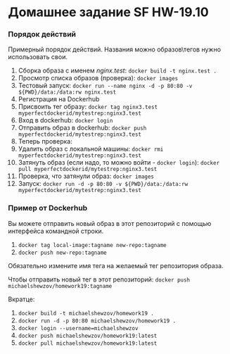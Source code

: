 # Домашнее задание SF HW-19.10

### Порядок действий

Примерный порядок действий. Названия можно образов\тегов нужно использовать свои.

1. Сборка образа с именем *nginx.test*: `docker build -t nginx.test .`
2. Просмотр списка образов (проверка): `docker images`
3. Тестовый запуск: `docker run --name nginx -d -p 80:80 -v ${PWD}/data:/data:rw nginx.test`
4. Регистрация на Dockerhub
5. Присвоить тег образу: `docker tag nginx3.test  myperfectdockerid/mytestrep:nginx3.test`
6. Вход в dockerhub: `docker login`
7. Отправить образ в dockerhub: `docker push myperfectdockerid/mytestrep:nginx3.test`
8. Теперь проверка:
9. Удалить образ с локальной машины: `docker rmi myperfectdockerid/mytestrep:nginx3.test`
10. Затянуть образ (если надо, то можно войти - `docker login`): `docker pull myperfectdockerid/mytestrep:nginx3.test`
11. Проверка, что затянули образ: `docker images`
12. Запуск: `docker run -d -p 80:80 -v ${PWD}/data:/data:rw myperfectdockerid/mytestrep:nginx3.test`

### Пример от Dockerhub

Вы можете отправить новый образ в этот репозиторий с помощью интерфейса командной строки.

1. `docker tag local-image:tagname new-repo:tagname`
2. `docker push new-repo:tagname`

Обязательно измените имя тега на желаемый тег репозитория образа.

Чтобы отправить новый тег в этот репозиторий:
`docker push michaelshewzov/homework19:tagname`

Вкратце:
1. `docker build -t michaelshewzov/homework19 .`
2. `docker run -d -p 80:80 michaelshewzov/homework19 .`
3. `docker login --username=michaelshewzov`
4. `docker push michaelshewzov/homework19:latest`
5. `docker pull michaelshewzov/homework19:latest`